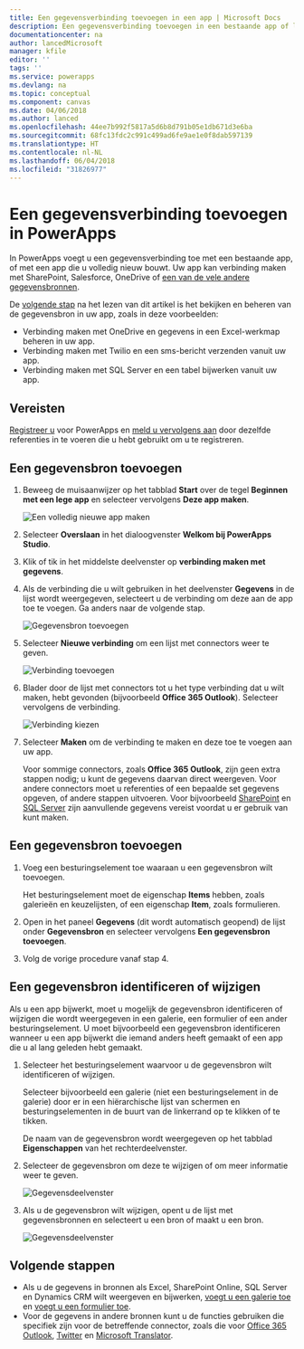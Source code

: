```yaml
---
title: Een gegevensverbinding toevoegen in een app | Microsoft Docs
description: Een gegevensverbinding toevoegen in een bestaande app of lege app
documentationcenter: na
author: lancedMicrosoft
manager: kfile
editor: ''
tags: ''
ms.service: powerapps
ms.devlang: na
ms.topic: conceptual
ms.component: canvas
ms.date: 04/06/2018
ms.author: lanced
ms.openlocfilehash: 44ee7b992f5817a5d6b8d791b05e1db671d3e6ba
ms.sourcegitcommit: 68fc13fdc2c991c499ad6fe9ae1e0f8dab597139
ms.translationtype: HT
ms.contentlocale: nl-NL
ms.lasthandoff: 06/04/2018
ms.locfileid: "31826977"
---
```

# <a name="add-a-data-connection-in-powerapps"></a>Een gegevensverbinding toevoegen in PowerApps
In PowerApps voegt u een gegevensverbinding toe met een bestaande app, of met een app die u volledig nieuw bouwt. Uw app kan verbinding maken met SharePoint, Salesforce, OneDrive of [een van de vele andere gegevensbronnen](connections-list.md).

De [volgende stap](#next-steps) na het lezen van dit artikel is het bekijken en beheren van de gegevensbron in uw app, zoals in deze voorbeelden:

* Verbinding maken met OneDrive en gegevens in een Excel-werkmap beheren in uw app.
* Verbinding maken met Twilio en een sms-bericht verzenden vanuit uw app.
* Verbinding maken met SQL Server en een tabel bijwerken vanuit uw app.

## <a name="prerequisites"></a>Vereisten
[Registreer u](../signup-for-powerapps.md) voor PowerApps en [meld u vervolgens aan](http://web.powerapps.com) door dezelfde referenties in te voeren die u hebt gebruikt om u te registreren.

## <a name="add-a-data-source"></a>Een gegevensbron toevoegen
1. Beweeg de muisaanwijzer op het tabblad **Start** over de tegel **Beginnen met een lege app** en selecteer vervolgens **Deze app maken**.

    ![Een volledig nieuwe app maken](./media/add-data-connection/blank-app-tile.png)

1. Selecteer **Overslaan** in het dialoogvenster **Welkom bij PowerApps Studio**.

3. Klik of tik in het middelste deelvenster op **verbinding maken met gegevens**.

4. Als de verbinding die u wilt gebruiken in het deelvenster **Gegevens** in de lijst wordt weergegeven, selecteert u de verbinding om deze aan de app toe te voegen. Ga anders naar de volgende stap.

    ![Gegevensbron toevoegen](./media/add-data-connection/choose-existing-connections.png)

5. Selecteer **Nieuwe verbinding** om een lijst met connectors weer te geven.

    ![Verbinding toevoegen](./media/add-data-connection/new-connection.png)

6. Blader door de lijst met connectors tot u het type verbinding dat u wilt maken, hebt gevonden (bijvoorbeeld **Office 365 Outlook**). Selecteer vervolgens de verbinding.

    ![Verbinding kiezen](./media/add-data-connection/choose-connection.png)

7. Selecteer **Maken** om de verbinding te maken en deze toe te voegen aan uw app.

    Voor sommige connectors, zoals **Office 365 Outlook**, zijn geen extra stappen nodig; u kunt de gegevens daarvan direct weergeven. Voor andere connectors moet u referenties of een bepaalde set gegevens opgeven, of andere stappen uitvoeren. Voor bijvoorbeeld [SharePoint](connections/connection-sharepoint-online.md) en [SQL Server](connections/connection-azure-sqldatabase.md) zijn aanvullende gegevens vereist voordat u er gebruik van kunt maken.

## <a name="add-another-data-source"></a>Een gegevensbron toevoegen
1. Voeg een besturingselement toe waaraan u een gegevensbron wilt toevoegen.

    Het besturingselement moet de eigenschap **Items** hebben, zoals galerieën en keuzelijsten, of een eigenschap **Item**, zoals formulieren.

1. Open in het paneel **Gegevens** (dit wordt automatisch geopend) de lijst onder **Gegevensbron** en selecteer vervolgens **Een gegevensbron toevoegen**.

1. Volg de vorige procedure vanaf stap 4.

## <a name="identify-or-change-a-data-source"></a>Een gegevensbron identificeren of wijzigen
Als u een app bijwerkt, moet u mogelijk de gegevensbron identificeren of wijzigen die wordt weergegeven in een galerie, een formulier of een ander besturingselement. U moet bijvoorbeeld een gegevensbron identificeren wanneer u een app bijwerkt die iemand anders heeft gemaakt of een app die u al lang geleden hebt gemaakt.

1. Selecteer het besturingselement waarvoor u de gegevensbron wilt identificeren of wijzigen.

    Selecteer bijvoorbeeld een galerie (niet een besturingselement in de galerie) door er in een hiërarchische lijst van schermen en besturingselementen in de buurt van de linkerrand op te klikken of te tikken.

    De naam van de gegevensbron wordt weergegeven op het tabblad **Eigenschappen** van het rechterdeelvenster.

2. Selecteer de gegevensbron om deze te wijzigen of om meer informatie weer te geven.

    ![Gegevensdeelvenster](./media/add-data-connection/data-pane.png)

3. Als u de gegevensbron wilt wijzigen, opent u de lijst met gegevensbronnen en selecteert u een bron of maakt u een bron.

     ![Gegevensdeelvenster](./media/add-data-connection/datasource-list.png)

## <a name="next-steps"></a>Volgende stappen
* Als u de gegevens in bronnen als Excel, SharePoint Online, SQL Server en Dynamics CRM wilt weergeven en bijwerken, [voegt u een galerie toe](add-gallery.md) en [voegt u een formulier toe](add-form.md).
* Voor de gegevens in andere bronnen kunt u de functies gebruiken die specifiek zijn voor de betreffende connector, zoals die voor [Office 365 Outlook](connections/connection-office365-outlook.md), [Twitter](connections/connection-twitter.md) en [Microsoft Translator](connections/connection-microsoft-translator.md).
